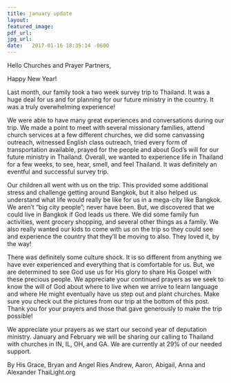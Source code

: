 ```yaml
---
title: january update
layout: 
featured_image:
pdf_url:
jpg_url:
date:   2017-01-16 18:35:14 -0600
---
```


Hello Churches and Prayer Partners, 

Happy New Year!

Last month, our family took a two week survey trip to Thailand.  It was a huge deal for us and for planning for our future ministry in the country. It was a truly overwhelming experience!

We were able to have many great experiences and conversations during our trip. We made a point to meet with several missionary families, attend church services at a few different churches, we did some canvassing outreach, witnessed English class outreach, tried every form of transportation available, prayed for the people and about God’s will for our future ministry in Thailand. Overall, we wanted to experience life in Thailand for a few weeks, to see, hear, smell, and feel Thailand. It was definitely an eventful and successful survey trip.

Our children all went with us on the trip.  This provided some additional stress and challenge getting around Bangkok, but it also helped us understand what life would really be like for us in a mega-city like Bangkok. We aren’t “big city people”; never have been.  But, we discovered that we could live in Bangkok if God leads us there. We did some family fun activities, went grocery shopping, and several other things as a family.  We also really wanted our kids to come with us on the trip so they could see and experience the country that they’ll be moving to also.  They loved it, by the way!

There was definitely some culture shock. It is so different from anything we have ever experienced and everything that is comfortable for us. But, we are determined to see God use us for His glory to share His Gospel with these precious people.  We appreciate your continued prayers as we seek to know the will of God about where to live when we arrive to learn language and where He might eventually have us step out and plant churches.  Make sure you check out the pictures from our trip at the bottom of this post.  Thank you for your prayers and those that gave generously to make the trip possible!

We appreciate your prayers as we start our second year of deputation ministry. January and February we will be sharing our calling to Thailand with churches in IN, IL, OH, and GA.  We are currently at 29% of our needed support.




By His Grace,
Bryan and Angel Ries
Andrew, Aaron, Abigail, Anna and Alexander
ThaiLight.org



